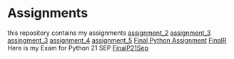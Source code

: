 # Assignments
this repository contains my assignments
[assignment_2](https://github.com/Mcococh/assignemnts/blob/master/assignment2.ipynb)
[assignment_3](https://github.com/Mcococh/assignemnts/blob/master/assignment3.ipynb)
[assingment_3](https://github.com/Mcococh/assignemnts/blob/master/assignment4%20(1)%20(2)%20submit.ipynb)
[assignment_4](https://github.com/Mcococh/assignemnts/blob/master/R_assignment1.ipynb)
[assignment_5](https://github.com/Mcococh/assignemnts/blob/master/Graded_assignment_2upload)
[Final Python Assignment](https://github.com/Mcococh/assignemnts/blob/master/exam_june_7_2018.ipynb)
[FinalR](https://github.com/Mcococh/assignemnts/blob/master/Exam_student-lipolija.ipynb)
Here is my Exam for Python 21 SEP [FinalP21Sep](https://github.com/Mcococh/assignemnts/blob/master/exam_Sep_21_2018%20(1).ipynb)
